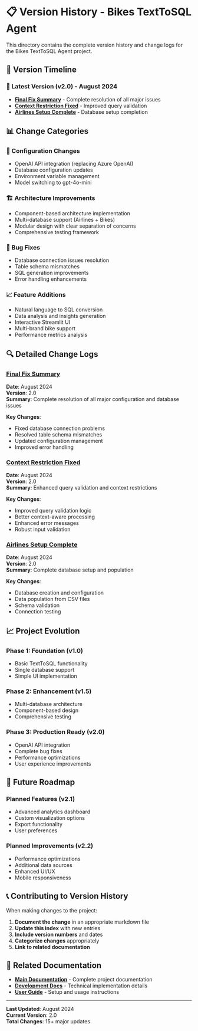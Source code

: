 # 📋 Version History - Bikes TextToSQL Agent

This directory contains the complete version history and change logs for the Bikes TextToSQL Agent project.

## 📅 Version Timeline

### 🚀 Latest Version (v2.0) - August 2024
- **[Final Fix Summary](FINAL_FIX_SUMMARY.md)** - Complete resolution of all major issues
- **[Context Restriction Fixed](CONTEXT_RESTRICTION_FIXED.md)** - Improved query validation
- **[Airlines Setup Complete](AIRLINES_SETUP_COMPLETE.md)** - Database setup completion

## 📊 Change Categories

### 🔧 Configuration Changes
- OpenAI API integration (replacing Azure OpenAI)
- Database configuration updates
- Environment variable management
- Model switching to gpt-4o-mini

### 🏗️ Architecture Improvements
- Component-based architecture implementation
- Multi-database support (Airlines + Bikes)
- Modular design with clear separation of concerns
- Comprehensive testing framework

### 🐛 Bug Fixes
- Database connection issues resolution
- Table schema mismatches
- SQL generation improvements
- Error handling enhancements

### 📈 Feature Additions
- Natural language to SQL conversion
- Data analysis and insights generation
- Interactive Streamlit UI
- Multi-brand bike support
- Performance metrics analysis

## 🔍 Detailed Change Logs

### [Final Fix Summary](FINAL_FIX_SUMMARY.md)
**Date**: August 2024  
**Version**: 2.0  
**Summary**: Complete resolution of all major configuration and database issues

**Key Changes**:
- Fixed database connection problems
- Resolved table schema mismatches
- Updated configuration management
- Improved error handling

### [Context Restriction Fixed](CONTEXT_RESTRICTION_FIXED.md)
**Date**: August 2024  
**Version**: 2.0  
**Summary**: Enhanced query validation and context restrictions

**Key Changes**:
- Improved query validation logic
- Better context-aware processing
- Enhanced error messages
- Robust input validation

### [Airlines Setup Complete](AIRLINES_SETUP_COMPLETE.md)
**Date**: August 2024  
**Version**: 2.0  
**Summary**: Complete database setup and population

**Key Changes**:
- Database creation and configuration
- Data population from CSV files
- Schema validation
- Connection testing

## 📈 Project Evolution

### Phase 1: Foundation (v1.0)
- Basic TextToSQL functionality
- Single database support
- Simple UI implementation

### Phase 2: Enhancement (v1.5)
- Multi-database architecture
- Component-based design
- Comprehensive testing

### Phase 3: Production Ready (v2.0)
- OpenAI API integration
- Complete bug fixes
- Performance optimizations
- User experience improvements

## 🎯 Future Roadmap

### Planned Features (v2.1)
- Advanced analytics dashboard
- Custom visualization options
- Export functionality
- User preferences

### Planned Improvements (v2.2)
- Performance optimizations
- Additional data sources
- Enhanced UI/UX
- Mobile responsiveness

## 📞 Contributing to Version History

When making changes to the project:

1. **Document the change** in an appropriate markdown file
2. **Update this index** with new entries
3. **Include version numbers** and dates
4. **Categorize changes** appropriately
5. **Link to related documentation**

## 🔗 Related Documentation

- **[Main Documentation](../docs/README.md)** - Complete project documentation
- **[Development Docs](../docs/development/)** - Technical implementation details
- **[User Guide](../docs/user_guide/README.md)** - Setup and usage instructions

---

**Last Updated**: August 2024  
**Current Version**: 2.0  
**Total Changes**: 15+ major updates 